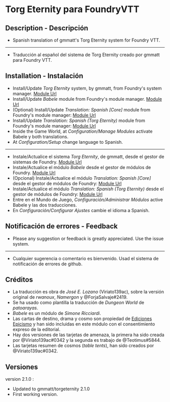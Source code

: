 # Torg Eternity para FoundryVTT

## Description - Descripción  

* Spanish translation of gmmatt's Torg Eternity system for Foundry VTT.
----
* Traducción al español del sistema de Torg Eternity creado por gmmatt para Foundry VTT.

## Installation - Instalación  

* Install/Update _Torg Eternity_ system, by gmmatt, from Foundry's system manager.
[Module Url](https://github.com/gmmatt/torgeternity)
* Install/Update _Babele_ module from Foundry's module manager.
[Module Url](https://foundryvtt.com/packages/babele/)
* (Optional) Install/Update _Translation: Spanish [Core]_ module from Foundry's module manager:
[Module Url](https://foundryvtt.com/packages/FoundryVTT-ES/)
* Install/Update _Translation: Spanish (Torg Eternity)_ module from Foundry's module manager:
[Module Url](https://foundryvtt.com/packages/torgeternity-babele-es/)
* Inside the Game World, at _Configuration/Manage Modules_ activate Babele y both translations.
* At _Configuration/Setup_ change language to Spanish.
----
* Instale/Actualice el sistema _Torg Eternity_, de gmmatt, desde el gestor de sistemas de Foundry.
[Module Url](https://github.com/gmmatt/torgeternity)
* Instale/Actualice el módulo _Babele_ desde el gestor de módulos de Foundry.
[Module Url](https://foundryvtt.com/packages/babele/)
* (Opcional) Instale/Actualice el módulo _Translation: Spanish [Core]_ desde el gestor de módulos de Foundry:
[Module Url](https://foundryvtt.com/packages/FoundryVTT-ES/)
* Instale/Actualice el módulo _Translation: Spanish (Torg Eternity)_ desde el gestor de módulos de Foundry:
[Module Url](https://foundryvtt.com/packages/torgeternity-babele-es/)
* Entre en el Mundo de Juego, _Configuración/Administrar Módulos_ active Babele y las dos traducciones.
* En _Configuración/Configurar Ajustes_ cambie el idioma a Spanish.

## Notificación de errores - Feedback  

* Please any suggestion or feedback is greatly appreciated. Use the issue system.
----
* Cualquier sugerencia o comentario es bienvenido. Usad el sistema de notificación de errores de github.

## Créditos  

* La traducción es obra de *José E. Lozano* (Viriato139ac), sobre la versión original de *rwanoux*, *Namergon* y @ForjaSalvaje#2419.
* Se ha usado como plantilla la traducción de *Dungeon World* de *patoarayas*.
* *Babele* es un módulo de *Simone Ricciardi*.
* Las cartas de destino, drama y cosmo son propiedad de [Ediciones Epicismo](https://edicionesepicismo.com/) y han sido incluidas en este módulo con el consentimiento expreso de la editorial.
* Hay dos versiones de las tarjetas de amenaza, la primera ha sido creada por @Viriato139ac#0342 y la segunda es trabajo de @Teotimus#5844.
* Las tarjetas resumen de cosmos (*table tents*), han sido creados por @Viriato139ac#0342.

## Versiones

version 2.1.0 :

* Updated to gmmatt/torgeternity 2.1.0
* First working version.
